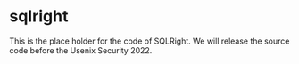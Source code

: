 # sqlright

This is the place holder for the code of SQLRight. We will release the source
code before the Usenix Security 2022.
